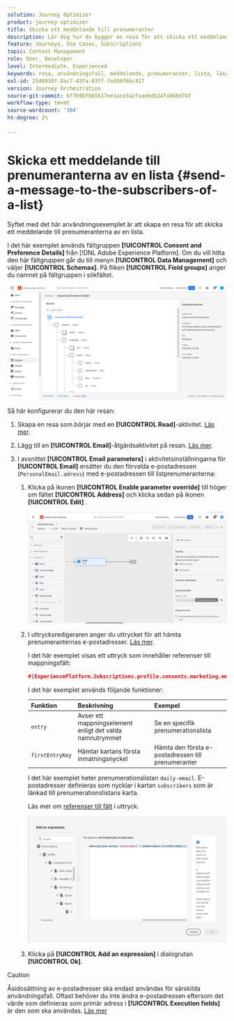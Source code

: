 ```yaml
---
solution: Journey Optimizer
product: journey optimizer
title: Skicka ett meddelande till prenumeranter
description: Lär dig hur du bygger en resa för att skicka ett meddelande till prenumeranterna på en lista
feature: Journeys, Use Cases, Subscriptions
topic: Content Management
role: User, Developer
level: Intermediate, Experienced
keywords: resa, användningsfall, meddelande, prenumeranter, lista, läsa
exl-id: 2540938f-8ac7-43fa-83ff-fed59f6bc417
version: Journey Orchestration
source-git-commit: 6f7b9bfb65617ee1ace3a2faaebdb24fa068d74f
workflow-type: tm+mt
source-wordcount: '304'
ht-degree: 2%

---
```


# Skicka ett meddelande till prenumeranterna av en lista {#send-a-message-to-the-subscribers-of-a-list}

Syftet med det här användningsexemplet är att skapa en resa för att skicka ett meddelande till prenumeranterna av en lista.

I det här exemplet används fältgruppen **[!UICONTROL Consent and Preference Details]** från [!DNL Adobe Experience Platform]. Om du vill hitta den här fältgruppen går du till menyn **[!UICONTROL Data Management]** och väljer **[!UICONTROL Schemas]**. På fliken **[!UICONTROL Field groups]** anger du namnet på fältgruppen i sökfältet.

![Den här fältgruppen innehåller prenumerationselementet](assets/consent-and-preference-details-field-group.png)

Så här konfigurerar du den här resan:

1. Skapa en resa som börjar med en **[!UICONTROL Read]**-aktivitet. [Läs mer](journey-gs.md).
1. Lägg till en **[!UICONTROL Email]**-åtgärdsaktivitet på resan. [Läs mer](journeys-message.md).
1. I avsnittet **[!UICONTROL Email parameters]** i aktivitetsinställningarna för **[!UICONTROL Email]** ersätter du den förvalda e-postadressen (`PersonalEmail.adress`) med e-postadressen till listprenumeranterna:

   1. Klicka på ikonen **[!UICONTROL Enable parameter override]** till höger om fältet **[!UICONTROL Address]** och klicka sedan på ikonen **[!UICONTROL Edit]** .

      ![](assets/message-to-subscribers-uc-1.png)

   1. I uttrycksredigeraren anger du uttrycket för att hämta prenumeranternas e-postadresser. [Läs mer](expression/expressionadvanced.md).

      I det här exemplet visas ett uttryck som innehåller referenser till mappningsfält:

      ```json
      #{ExperiencePlatform.Subscriptions.profile.consents.marketing.email.subscriptions.entry('daily-email').subscribers.firstEntryKey()}
      ```

      I det här exemplet används följande funktioner:

      | Funktion | Beskrivning | Exempel |
      | --- | --- | --- |
      | `entry` | Avser ett mappningselement enligt det valda namnutrymmet | Se en specifik prenumerationslista |
      | `firstEntryKey` | Hämtar kartans första inmatningsnyckel | Hämta den första e-postadressen till prenumeranter |

      I det här exemplet heter prenumerationslistan `daily-email`. E-postadresser definieras som nycklar i kartan `subscribers` som är länkad till prenumerationslistans karta.

      Läs mer om [referenser till fält](expression/field-references.md) i uttryck.

      ![](assets/message-to-subscribers-uc-2.png)

   1. Klicka på **[!UICONTROL Add an expression]** i dialogrutan **[!UICONTROL Ok]**.

>[!CAUTION]
>
>Åsidosättning av e-postadresser ska endast användas för särskilda användningsfall. Oftast behöver du inte ändra e-postadressen eftersom det värde som definieras som primär adress i **[!UICONTROL Execution fields]** är den som ska användas. [Läs mer](../configuration/primary-email-addresses.md)
